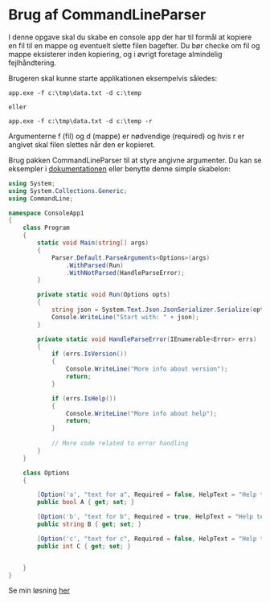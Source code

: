 ﻿# Brug af CommandLineParser

I denne opgave skal du skabe en console app der har til formål at kopiere en fil til en mappe og eventuelt
slette filen bagefter. Du bør checke om fil og mappe eksisterer inden kopiering, og i øvrigt foretage 
almindelig fejlhåndtering.

Brugeren skal kunne starte applikationen eksempelvis således:

```
app.exe -f c:\tmp\data.txt -d c:\temp

eller

app.exe -f c:\tmp\data.txt -d c:\temp -r
```

Argumenterne f (fil) og d (mappe) er nødvendige (required) og hvis r er angivet skal filen slettes når den er kopieret.

Brug pakken CommandLineParser til at styre angivne argumenter. Du kan se eksempler i [dokumentationen](https://github.com/commandlineparser/commandline) eller benytte denne
simple skabelon:

```csharp
using System;
using System.Collections.Generic;
using CommandLine;

namespace ConsoleApp1
{
    class Program
    {
        static void Main(string[] args)
        {
            Parser.Default.ParseArguments<Options>(args)
                .WithParsed(Run)
                .WithNotParsed(HandleParseError);
        }

        private static void Run(Options opts)
        {
            string json = System.Text.Json.JsonSerializer.Serialize(opts);
            Console.WriteLine("Start with: " + json);
        }

        private static void HandleParseError(IEnumerable<Error> errs)
        {
            if (errs.IsVersion())
            {
                Console.WriteLine("More info about version");
                return;
            }

            if (errs.IsHelp())
            {
                Console.WriteLine("More info about help");
                return;
            }
            
            // More code related to error handling
        }
    }

    class Options
    {

        [Option('a', "text for a", Required = false, HelpText = "Help text for a")]
        public bool A { get; set; }

        [Option('b', "text for b", Required = true, HelpText = "Help text for b")]
        public string B { get; set; }

        [Option('c', "text for c", Required = false, HelpText = "Help text for c")]
        public int C { get; set; }


    }
}
```

Se min løsning [her](https://github.com/devcronberg/undervisning-cs-opgaver/tree/master/Con)
